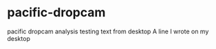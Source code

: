 # pacific-dropcam
pacific dropcam analysis
testing text from desktop
A line I wrote on my desktop  
